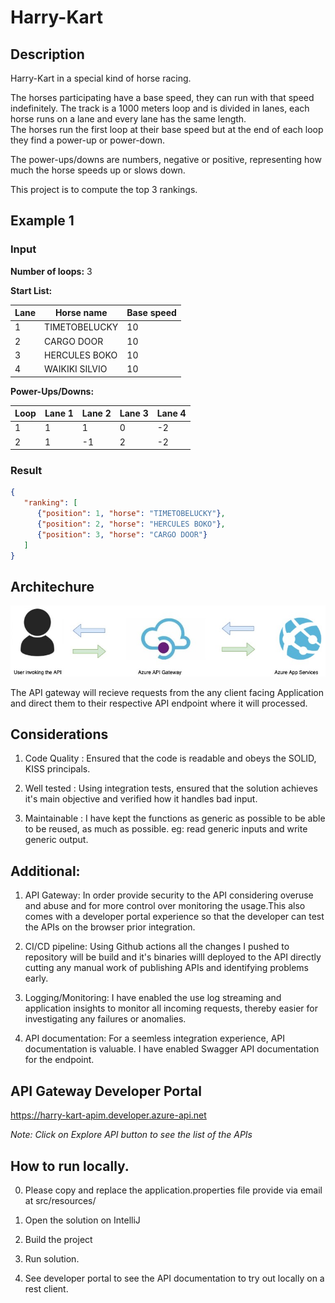 # Harry-Kart
## Description
Harry-Kart in a special kind of horse racing.

The horses participating have a base speed, they can run with that speed indefinitely.
The track is a 1000 meters loop and is divided in lanes, each horse runs on a lane and every lane has the same length.   
The horses run the first loop at their base speed but at the end of each loop they find a power-up or power-down.

The power-ups/downs are numbers, negative or positive, representing how much the horse speeds up or slows down.

This project is to compute the top 3 rankings.

## Example 1

### Input

**Number of loops:** 3

**Start List:**

| Lane | Horse name     | Base speed |
|------|----------------|------------|
| 1    | TIMETOBELUCKY  | 10         |
| 2    | CARGO DOOR     | 10         |
| 3    | HERCULES BOKO  | 10         |
| 4    | WAIKIKI SILVIO | 10         |

**Power-Ups/Downs:**

| Loop | Lane 1 | Lane 2 | Lane 3 | Lane 4 |
|------|--------|--------|--------|--------|
| 1    | 1      | 1      | 0      | -2     |
| 2    | 1      | -1     | 2      | -2     |

### Result

```json
{
   "ranking": [
      {"position": 1, "horse": "TIMETOBELUCKY"},
      {"position": 2, "horse": "HERCULES BOKO"},
      {"position": 3, "horse": "CARGO DOOR"}
   ]
}
```

## Architechure

 ![High level architechure](https://github.com/wkk91193/harry-kart/blob/master/images/SolutionArchitechure.jpeg) 
 
 The API gateway will recieve requests from the any client facing Application and direct them to their respective API endpoint where it will processed.
 

 ## Considerations
 
 1. Code Quality : Ensured that the code is readable and obeys the SOLID, KISS principals.
 
 2. Well tested : Using integration tests, ensured that the solution achieves it's main objective and verified how it handles bad input.
 
 3. Maintainable : I have kept the functions as generic as possible to be able to be reused, as much as possible. eg: read generic inputs and write generic output.
 
 
## Additional:

1. API Gateway: In order provide security to the API considering overuse and abuse and for more control over monitoring the usage.This also comes with a developer portal experience  so that the developer can test the APIs on the browser prior integration.

2. CI/CD pipeline: Using Github actions all the changes I pushed to repository will be build and it's binaries willl deployed to the API directly cutting any manual work of publishing APIs and identifying problems early.

3. Logging/Monitoring: I have enabled the use log streaming and application insights to monitor all incoming requests, thereby easier for investigating any failures or anomalies.

4. API documentation: For a seemless integration experience, API documentation is valuable. I have enabled Swagger API documentation for the endpoint.


## API Gateway Developer Portal

https://harry-kart-apim.developer.azure-api.net

_Note: Click on Explore API button to see the list of the APIs_


## How to run locally.

0. Please copy and replace the application.properties file provide via email at src/resources/

1. Open the solution on IntelliJ

2. Build the project 

3. Run solution.

4. See developer portal to see the API documentation to  try out locally on a rest client.





